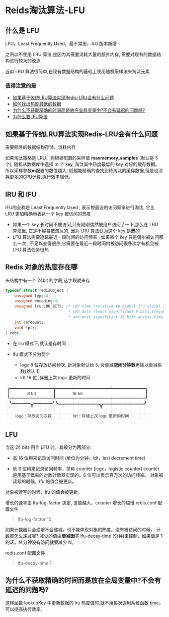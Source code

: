 # Reids淘汰算法-LFU

## 什么是 LFU

LFU，Least Frequently Used，最不常用，4.0 版本新增 

之所以不使用 LRU 算法,是因为其需要消耗大量的额外内存, 需要对现有的数据结构进行较大的改造,

近似 LRU 算法很简单,在现有数据结构的基础上使用随机采样法来淘汰元素

### 值得注意的是

- [如果基于传统LRU算法实现Redis-LRU会有什么问题](#如果基于传统LRU算法实现Redis-LRU会有什么问题)
- [如何找出热度最低的数据](#如何找出热度最低的数据)
- [为什么不获取精确的时间而是放在全局变量中?不会有延迟的问题吗?](#为什么不获取精确的时间而是放在全局变量中?不会有延迟的问题吗?)
- [为什么要LFU算法](#为什么要LFU算法)

## 如果基于传统LRU算法实现Redis-LRU会有什么问题

需要额外的数据结构存储，消耗内存

如果淘汰策略是 LRU，则根据配置的采样值 **maxmemory_samples** (默认是 5 个),
随机从数据库中选择 m 个 key, 淘汰其中热度最低的 key 对应的缓存数据。所以采样参数**m**配置的数值越大, 就越能精确的查找到待淘汰的缓存数据,但是也消耗更多的CPU计算,执行效率降低。

## lRU 和 lFU 

IFU的全称是 Least Frequently Used ,  表示按最近的访问频率进行淘汰, 它比 LRU 更加精确地表达一个 key 被访问的热度

- 如果一个 key 长时间不被访问,只有刚刚偶然被用户访问了一下,那么在 LRU 算法里, 它是不容易被淘汰的. 因为 LRU 算法认为这个 key 是**热**的
- LFU 算法需要追踪最近一段时间的访问频率 , 如果某个 key 只是偶尔被访问那么一次 , 不足以变得很热,它需要在最近一段时间内被访问很多次才有机会被 LFU 算法任务很热

## Redis 对象的热度存在哪

头结构中有一个 24bit 的字段,这字段就来存

```c
typedef struct redisObject {
    unsigned type:4;
    unsigned encoding:4;
    unsigned lru:LRU_BITS; /* LRU time (relative to global lru_clock) or
                            * LFU data (least significant 8 bits frequency
                            * and most significant 16 bits access time). */
    int refcount;
    void *ptr;
} robj;
```

- 在 lru 模式下,默认是存时间

- lfu 模式下分为两个
  - logc 8 位存放访问频次, 新对象默认给 5, 会衰减**空闲分钟数**再除以衰减系数(默认 1)
  - ldt 16 位 ,存储上次 logc 更新的时间

![image-20200819205513705](../../../assets/image-20200819205513705.png)

## LFU

当这 24 bits 用作 LFU 时，其被分为两部分:

- 高 16 位用来记录访问时间 (单位为分钟，ldt，last decrement time) 

- 低 8 位用来记录访问频率，简称 counter (logc，logistic counter) counter 是用基于概率的对数计数器实现的，8 位可以表示百万次的访问频率。 对象被读写的时候，lfu 的值会被更新。

对象被读写的时候，lfu 的值会被更新。

增长的速率由 lfu-log-factor 决定, 该值越大，counter 增长的越慢 redis.conf 配置文件

> lfu-log-factor 10

如果计数器只会递增不会递减，也不能体现对象的热度。没有被访问的时候， 计数器怎么递减呢?
减少的值由**衰减因子** lfu-decay-time (分钟)来控制，如果值是 1 的话，N 分钟没有访问就要减少 N。

redis.conf 配置文件

>  lfu-decay-time 1

## 为什么不获取精确的时间而是放在全局变量中?不会有延迟的问题吗?

这样函数 lookupKey 中更新数据的 lru 热度值时,就不用每次调用系统函数 time，可以提高执行效率。